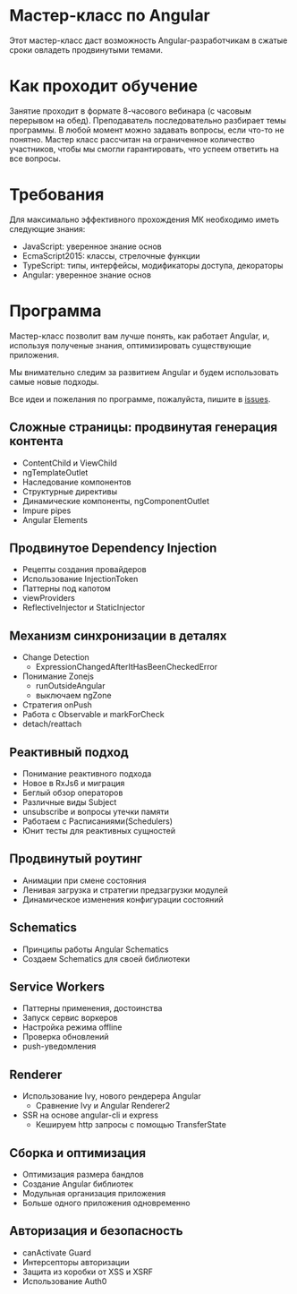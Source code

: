 # Мастер-класс по Angular

Этот мастер-класс даст возможность Angular-разработчикам в сжатые сроки овладеть продвинутыми темами.

# Как проходит обучение

Занятие проходит в формате 8-часового вебинара (с часовым перерывом на обед).
Преподаватель последовательно разбирает темы программы. В любой момент можно задавать вопросы, если что-то не понятно.
Мастер класс рассчитан на ограниченное количество участников, чтобы мы смогли гарантировать, что успеем ответить на все вопросы.

# Требования

Для максимально эффективного прохождения МК необходимо иметь следующие знания: 

- JavaScript: уверенное знание основ
- EcmaScript2015: классы, стрелочные функции
- TypeScript: типы, интерфейсы, модификаторы доступа, декораторы
- Angular: уверенное знание основ

# Программа

Мастер-класс позволит вам лучше понять, как работает Angular, и, используя полученые знания, оптимизировать существующие приложения. 

Мы внимательно следим за развитием Angular и будем использовать самые новые подходы. 

Все идеи и пожелания по программе, пожалуйста, пишите в [issues](https://github.com/javascript-ru/angularpro/issues?q=is%3Aissue+is%3Aopen+sort%3Aupdated-desc).

## Сложные страницы: продвинутая генерация контента
- ContentChild и ViewChild
- ngTemplateOutlet
- Наследование компонентов
- Структурные директивы
- Динамические компоненты, ngComponentOutlet
- Impure pipes
- Angular Elements

## Продвинутое Dependency Injection
- Рецепты создания провайдеров
- Использование InjectionToken
- Паттерны под капотом
- viewProviders
- ReflectiveInjector и StaticInjector

## Механизм синхронизации в деталях
- Change Detection
  - ExpressionChangedAfterItHasBeenCheckedError
- Понимание Zonejs
  - runOutsideAngular
  - выключаем ngZone
- Стратегия onPush
- Работа с Observable и markForCheck
- detach/reattach

## Реактивный подход
- Понимание реактивного подхода
- Новое в RxJs6 и миграция
- Беглый обзор операторов
- Различные виды Subject
- unsubscribe и вопросы утечки памяти
- Работаем с Расписаниями(Schedulers)
- Юнит тесты для реактивных сущностей

## Продвинутый роутинг
- Анимации при смене состояния
- Ленивая загрузка и стратегии предзагрузки модулей
- Динамическое изменения конфигурации состояний

## Schematics
- Принципы работы Angular Schematics
- Создаем Schematics для своей библиотеки

## Service Workers
- Паттерны применения, достоинства
- Запуск сервис воркеров
- Настройка режима offline
- Проверка обновлений
- push-уведомления

## Renderer
- Использование Ivy, нового рендерера Angular
  - Сравнение Ivy и Angular Renderer2
- SSR на основе angular-cli и express
  - Кешируем http запросы с помощью TransferState

## Сборка и оптимизация
- Оптимизация размера бандлов
- Создание Angular библиотек
- Модульная организация приложения
- Больше одного приложения одновременно

## Авторизация и безопасность
- canActivate Guard
- Интерсепторы авторизации 
- Защита из коробки от XSS и XSRF
- Использование Auth0
